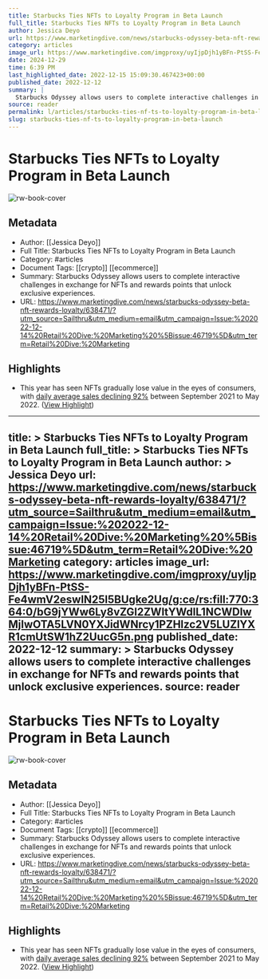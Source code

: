 ```yaml
---
title: Starbucks Ties NFTs to Loyalty Program in Beta Launch
full_title: Starbucks Ties NFTs to Loyalty Program in Beta Launch
author: Jessica Deyo
url: https://www.marketingdive.com/news/starbucks-odyssey-beta-nft-rewards-loyalty/638471/?utm_source=Sailthru&utm_medium=email&utm_campaign=Issue:%202022-12-14%20Retail%20Dive:%20Marketing%20%5Bissue:46719%5D&utm_term=Retail%20Dive:%20Marketing
category: articles
image_url: https://www.marketingdive.com/imgproxy/uyIjpDjh1yBFn-PtSS-Fe4wmV2eswIN25l5BUgke2Ug/g:ce/rs:fill:770:364:0/bG9jYWw6Ly8vZGl2ZWltYWdlL1NCWDIwMjIwOTA5LVN0YXJidWNrcy1PZHlzc2V5LUZlYXR1cmUtSW1hZ2UucG5n.png
date: 2024-12-29
time: 6:39 PM
last_highlighted_date: 2022-12-15 15:09:30.467423+00:00
published_date: 2022-12-12
summary: |
  Starbucks Odyssey allows users to complete interactive challenges in exchange for NFTs and rewards points that unlock exclusive experiences.
source: reader
permalink: l/articles/starbucks-ties-nf-ts-to-loyalty-program-in-beta-launch
slug: starbucks-ties-nf-ts-to-loyalty-program-in-beta-launch
---
```

# Starbucks Ties NFTs to Loyalty Program in Beta Launch

![rw-book-cover](https://www.marketingdive.com/imgproxy/uyIjpDjh1yBFn-PtSS-Fe4wmV2eswIN25l5BUgke2Ug/g:ce/rs:fill:770:364:0/bG9jYWw6Ly8vZGl2ZWltYWdlL1NCWDIwMjIwOTA5LVN0YXJidWNrcy1PZHlzc2V5LUZlYXR1cmUtSW1hZ2UucG5n.png)

## Metadata
- Author: [[Jessica Deyo]]
- Full Title: Starbucks Ties NFTs to Loyalty Program in Beta Launch
- Category: #articles
- Document Tags: [[crypto]] [[ecommerce]] 
- Summary: Starbucks Odyssey allows users to complete interactive challenges in exchange for NFTs and rewards points that unlock exclusive experiences.
- URL: https://www.marketingdive.com/news/starbucks-odyssey-beta-nft-rewards-loyalty/638471/?utm_source=Sailthru&utm_medium=email&utm_campaign=Issue:%202022-12-14%20Retail%20Dive:%20Marketing%20%5Bissue:46719%5D&utm_term=Retail%20Dive:%20Marketing

## Highlights
- This year has seen NFTs gradually lose value in the eyes of consumers, with [daily average sales declining 92%](https://www.wsj.com/articles/nft-sales-are-flatlining-11651552616) between September 2021 to May 2022. ([View Highlight](https://read.readwise.io/read/01gmb5ap07qc04rsh1m05bke7p))


---
title: >
  Starbucks Ties NFTs to Loyalty Program in Beta Launch
full_title: >
  Starbucks Ties NFTs to Loyalty Program in Beta Launch
author: >
  Jessica Deyo
url: https://www.marketingdive.com/news/starbucks-odyssey-beta-nft-rewards-loyalty/638471/?utm_source=Sailthru&utm_medium=email&utm_campaign=Issue:%202022-12-14%20Retail%20Dive:%20Marketing%20%5Bissue:46719%5D&utm_term=Retail%20Dive:%20Marketing
category: articles
image_url: https://www.marketingdive.com/imgproxy/uyIjpDjh1yBFn-PtSS-Fe4wmV2eswIN25l5BUgke2Ug/g:ce/rs:fill:770:364:0/bG9jYWw6Ly8vZGl2ZWltYWdlL1NCWDIwMjIwOTA5LVN0YXJidWNrcy1PZHlzc2V5LUZlYXR1cmUtSW1hZ2UucG5n.png
published_date: 2022-12-12
summary: >
  Starbucks Odyssey allows users to complete interactive challenges in exchange for NFTs and rewards points that unlock exclusive experiences.
source: reader
---
# Starbucks Ties NFTs to Loyalty Program in Beta Launch

![rw-book-cover](https://www.marketingdive.com/imgproxy/uyIjpDjh1yBFn-PtSS-Fe4wmV2eswIN25l5BUgke2Ug/g:ce/rs:fill:770:364:0/bG9jYWw6Ly8vZGl2ZWltYWdlL1NCWDIwMjIwOTA5LVN0YXJidWNrcy1PZHlzc2V5LUZlYXR1cmUtSW1hZ2UucG5n.png)

## Metadata
- Author: [[Jessica Deyo]]
- Full Title: Starbucks Ties NFTs to Loyalty Program in Beta Launch
- Category: #articles
- Document Tags: [[crypto]] [[ecommerce]] 
- Summary: Starbucks Odyssey allows users to complete interactive challenges in exchange for NFTs and rewards points that unlock exclusive experiences.
- URL: https://www.marketingdive.com/news/starbucks-odyssey-beta-nft-rewards-loyalty/638471/?utm_source=Sailthru&utm_medium=email&utm_campaign=Issue:%202022-12-14%20Retail%20Dive:%20Marketing%20%5Bissue:46719%5D&utm_term=Retail%20Dive:%20Marketing

## Highlights
- This year has seen NFTs gradually lose value in the eyes of consumers, with [daily average sales declining 92%](https://www.wsj.com/articles/nft-sales-are-flatlining-11651552616) between September 2021 to May 2022. ([View Highlight](https://read.readwise.io/read/01gmb5ap07qc04rsh1m05bke7p))



